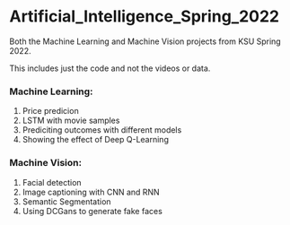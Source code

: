 # Artificial_Intelligence_Spring_2022
Both the Machine Learning and Machine Vision projects from KSU Spring 2022.

This includes just the code and not the videos or data.

### Machine Learning:
1. Price predicion
2. LSTM with movie samples
3. Prediciting outcomes with different models
4. Showing the effect of Deep Q-Learning

### Machine Vision:
1. Facial detection
2. Image captioning with CNN and RNN
3. Semantic Segmentation
4. Using DCGans to generate fake faces

